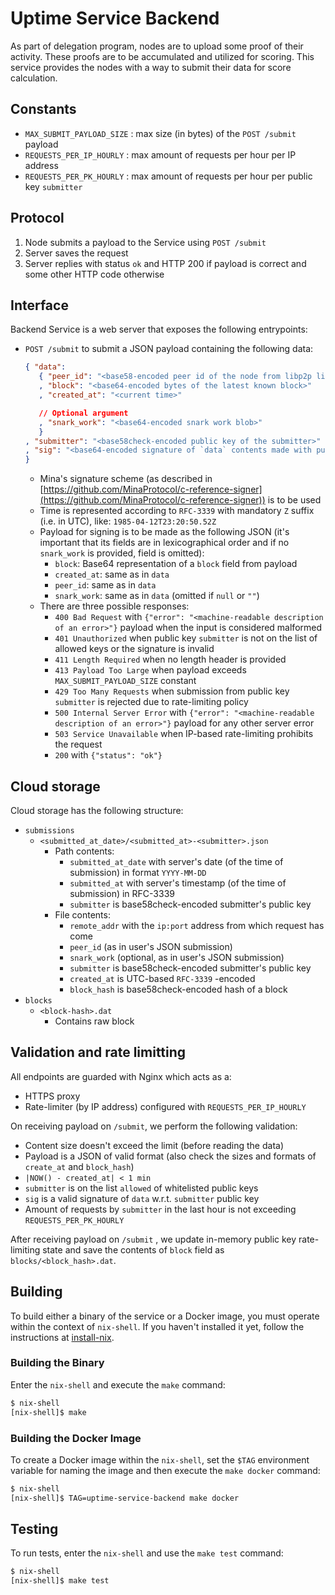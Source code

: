 # Uptime Service Backend

As part of delegation program, nodes are to upload some proof of their activity. These proofs are to be accumulated and utilized for scoring. This service provides the nodes with a way to submit their data for score calculation.

## Constants

- `MAX_SUBMIT_PAYLOAD_SIZE` : max size (in bytes) of the `POST /submit` payload
- `REQUESTS_PER_IP_HOURLY` : max amount of requests per hour per  IP address
- `REQUESTS_PER_PK_HOURLY` : max amount of requests per hour per public key `submitter`

## Protocol

1. Node submits a payload to the Service using `POST /submit`
2. Server saves the request
3. Server replies with status `ok` and HTTP 200 if payload is correct and some other HTTP code otherwise

## Interface

Backend Service is a web server that exposes the following entrypoints:

- `POST /submit` to submit a JSON payload containing the following data:

    ```json
    { "data":
       { "peer_id": "<base58-encoded peer id of the node from libp2p library>"
       , "block": "<base64-encoded bytes of the latest known block>"
       , "created_at": "<current time>"

       // Optional argument
       , "snark_work": "<base64-encoded snark work blob>"
       }
    , "submitter": "<base58check-encoded public key of the submitter>"
    , "sig": "<base64-encoded signature of `data` contents made with public key submitter above>"
    }
    ```

    - Mina's signature scheme (as described in [https://github.com/MinaProtocol/c-reference-signer](https://github.com/MinaProtocol/c-reference-signer)) is to be used
    - Time is represented according to `RFC-3339` with mandatory `Z` suffix (i.e. in UTC), like: `1985-04-12T23:20:50.52Z`
    - Payload for signing is to be made as the following JSON (it's important that its fields are in lexicographical order and if no `snark_work` is provided, field is omitted):
       - `block`: Base64 representation of a `block` field from payload
       - `created_at`: same as in `data`
       - `peer_id`: same as in `data`
       - `snark_work`: same as in `data` (omitted if `null` or `""`)
    - There are three possible responses:
        - `400 Bad Request` with `{"error": "<machine-readable description of an error>"}` payload when the input is considered malformed
        - `401 Unauthorized`  when public key `submitter` is not on the list of allowed keys or the signature is invalid
        - `411 Length Required` when no length header is provided
        - `413 Payload Too Large` when payload exceeds `MAX_SUBMIT_PAYLOAD_SIZE` constant
        - `429 Too Many Requests` when submission from public key `submitter` is rejected due to rate-limiting policy
        - `500 Internal Server Error` with `{"error": "<machine-readable description of an error>"}` payload for any other server error
        - `503 Service Unavailable` when IP-based rate-limiting prohibits the request
        - `200` with `{"status": "ok"}`

## Cloud storage

Cloud storage has the following structure:

- `submissions`
    - `<submitted_at_date>/<submitted_at>-<submitter>.json`
      - Path contents:
        - `submitted_at_date` with server's date (of the time of submission) in format `YYYY-MM-DD`
        - `submitted_at` with server's timestamp (of the time of submission) in RFC-3339
        - `submitter` is base58check-encoded submitter's public key
      - File contents:
        - `remote_addr` with the `ip:port` address from which request has come
        - `peer_id` (as in user's JSON submission)
        - `snark_work` (optional, as in user's JSON submission)
        - `submitter` is base58check-encoded submitter's public key
        - `created_at` is UTC-based `RFC-3339` -encoded
        - `block_hash` is base58check-encoded hash of a block
- `blocks`
    - `<block-hash>.dat`
        - Contains raw block

## Validation and rate limitting

All endpoints are guarded with Nginx which acts as a:

- HTTPS proxy
- Rate-limiter (by IP address) configured with `REQUESTS_PER_IP_HOURLY`

On receiving payload on `/submit`, we perform the following validation:

- Content size doesn't exceed the limit (before reading the data)
- Payload is a JSON of valid format (also check the sizes and formats of `create_at` and `block_hash`)
- `|NOW() - created_at| < 1 min`
- `submitter` is on the list `allowed` of whitelisted public keys
- `sig` is a valid signature of `data` w.r.t. `submitter` public key
- Amount of requests by `submitter` in the last hour is not exceeding `REQUESTS_PER_PK_HOURLY`

After receiving payload on `/submit` , we update in-memory public key rate-limiting state and save the contents of `block` field as `blocks/<block_hash>.dat`.

## Building

To build either a binary of the service or a Docker image, you must operate within the context of `nix-shell`. If you haven't installed it yet, follow the instructions at [install-nix](https://nix.dev/install-nix).

### Building the Binary

Enter the `nix-shell` and execute the `make` command:

```bash
$ nix-shell
[nix-shell]$ make
```

### Building the Docker Image

To create a Docker image within the `nix-shell`, set the `$TAG` environment variable for naming the image and then execute the `make docker` command:

```bash
$ nix-shell
[nix-shell]$ TAG=uptime-service-backend make docker
```

## Testing

To run tests, enter the `nix-shell` and use the `make test` command:

```bash
$ nix-shell
[nix-shell]$ make test
```